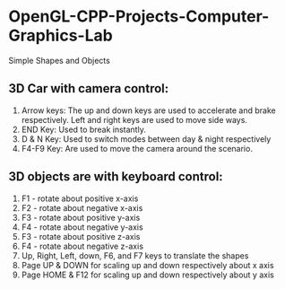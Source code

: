 # OpenGL-CPP-Projects-Computer-Graphics-Lab
Simple Shapes and Objects

## 3D Car with camera control:

1. Arrow keys: The up and down keys are used to accelerate and brake respectively. Left and right keys are used to move side ways.
2. END Key: Used to break instantly.
3. D & N Key: Used to switch modes between day & night respectively
4. F4-F9 Key: Are used to move the camera around the scenario.



## 3D objects are with keyboard control:
  1. F1 - rotate about positive x-axis
  2. F2 - rotate about negative x-axis
  3. F3 - rotate about positive y-axis
  4. F4 - rotate about negative y-axis
  5. F3 - rotate about positive z-axis
  6. F4 - rotate about negative z-axis
  7. Up, Right, Left, down, F6, and F7 keys to translate the shapes
  8. Page UP & DOWN for scaling up and down respectively about x axis
  9. Page HOME & F12 for scaling up and down respectively about y axis

